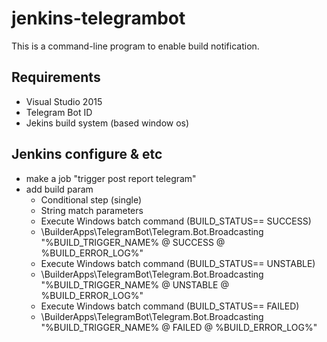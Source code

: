 # jenkins-telegrambot
This is a command-line program to enable build notification.

## Requirements 
* Visual Studio 2015
* Telegram Bot ID
* Jekins build system (based window os)
 
## Jenkins configure & etc
* make a job "trigger post report telegram"
* add build param
  * Conditional step (single)
   * String match parameters 
  * Execute Windows batch command (BUILD_STATUS== SUCCESS)
   * \BuilderApps\TelegramBot\Telegram.Bot.Broadcasting "%BUILD_TRIGGER_NAME% @ SUCCESS @ %BUILD_ERROR_LOG%"
  * Execute Windows batch command (BUILD_STATUS== UNSTABLE)
   * \BuilderApps\TelegramBot\Telegram.Bot.Broadcasting "%BUILD_TRIGGER_NAME% @ UNSTABLE @ %BUILD_ERROR_LOG%"
  * Execute Windows batch command (BUILD_STATUS== FAILED)
   * \BuilderApps\TelegramBot\Telegram.Bot.Broadcasting "%BUILD_TRIGGER_NAME% @ FAILED @ %BUILD_ERROR_LOG%"
